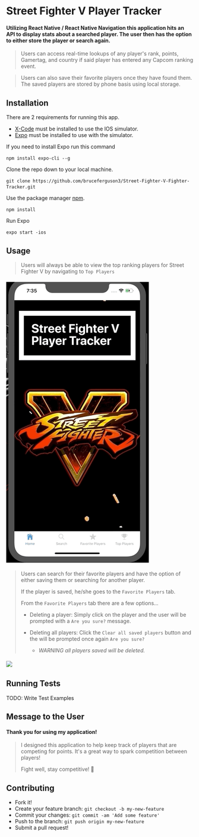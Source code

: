 # Street Fighter V Player Tracker

#### Utilizing React Native / React Native Navigation this application hits an API to display stats about a searched player. The user then has the option to either store the player or search again.

> Users can access real-time lookups of any player's rank, points, Gamertag, and country if said player has entered any Capcom ranking event. 

> Users can also save their favorite players once they have found them. The saved players are stored by phone basis using local storage. 


## Installation
 
 There are 2 requirements for running this app.
   * [X-Code](https://medium.com/@LondonAppBrewery/how-to-download-and-setup-xcode-10-for-ios-development-b63bed1865c) must be installed to use the IOS simulator.
   * [Expo](https://expo.io/learn) must be installed to use with the simulator.
    
 If you need to install Expo run this command

    npm install expo-cli --g   
 
 Clone the repo down to your local machine.
 
    git clone https://github.com/bruceferguson3/Street-Fighter-V-Fighter-Tracker.git
    
 Use the package manager [npm](https://www.npmjs.com/get-npm).
    
    npm install
    
 Run Expo
 
    expo start -ios           

## Usage

> Users will always be able to view the top ranking players for Street Fighter V by navigating to `Top Players`

#### ![](assets/readMe/TopPlayers.gif)

> Users can search for their favorite players and have the option of either saving them or searching for another player. 
>
>If the player is saved, he/she goes to the `Favorite Players` tab. 
>
>From the `Favorite Players` tab there are a few options...
> * Deleting a player: Simply click on the player and the user will be prompted with a `Are you sure?` message.
> * Deleting all players: Click the `Clear all saved players` button and the will be prompted once again `Are you sure?` 
>
>   - *WARNING all players saved will be deleted.*

#### ![](assets/readMe/PlayerSearch:PlayerList.gif)


## Running Tests

TODO: Write Test Examples

## Message to the User

#### Thank you for using my application! 

> I designed this application to help keep track of players that are competing for points. It's a great way to spark competition between players!
>
> Fight well, stay competitive! :punch: 

## Contributing

  * Fork it! 
  * Create your feature branch: `git checkout -b my-new-feature` 
  * Commit your changes: `git commit -am 'Add some feature'` 
  * Push to the branch: `git push origin my-new-feature`
  * Submit a pull request!